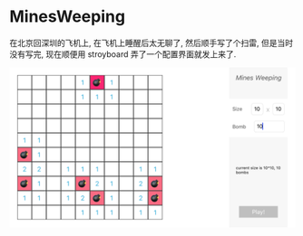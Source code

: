 # **MinesWeeping**



在北京回深圳的飞机上, 在飞机上睡醒后太无聊了, 然后顺手写了个扫雷, 但是当时没有写完, 现在顺便用 stroyboard 弄了一个配置界面就发上来了.



![](demo.png)